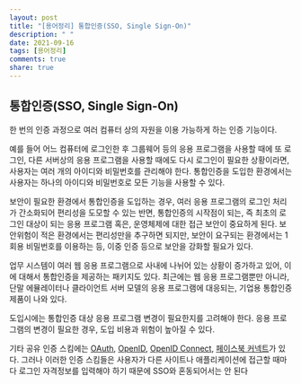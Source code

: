 ```yaml
---
layout: post
title: "[용어정리] 통합인증(SSO, Single Sign-On)"
description: " "
date: 2021-09-16
tags: [용어정리]
comments: true
share: true
---
```


## 통합인증(SSO, Single Sign-On)

한 번의 인증 과정으로 여러 컴퓨터 상의 자원을 이용 가능하게 하는 인증 기능이다. 

예를 들어 어느 컴퓨터에 로그인한 후 그룹웨어 등의 응용 프로그램을 사용할 때에 또 로그인, 다른 서버상의 응용 프로그램을 사용할 때에도 다시 로그인이 필요한 상황이라면, 사용자는 여러 개의 아이디와 비밀번호를 관리해야 한다. 통합인증을 도입한 환경에서는 사용자는 하나의 아이디와 비밀번호로 모든 기능을 사용할 수 있다.

보안이 필요한 환경에서 통합인증을 도입하는 경우, 여러 응용 프로그램의 로그인 처리가 간소화되어 편리성을 도모할 수 있는 반면, 통합인증의 시작점이 되는, 즉 최초의 로그인 대상이 되는 응용 프로그램 혹은, 운영체제에 대한 접근 보안이 중요하게 된다. 보안위험이 적은 환경에서는 편리성만을 추구하면 되지만, 보안이 요구되는 환경에서는 1회용 비밀번호를 이용하는 등, 이중 인증 등으로 보안을 강화할 필요가 있다.

업무 시스템이 여러 웹 응용 프로그램으로 사내에 나뉘어 있는 상황이 증가하고 있어, 이에 대해서 통합인증을 제공하는 패키지도 있다. 최근에는 웹 응용 프로그램뿐만 아니라, 단말 에뮬레이터나 클라이언트 서버 모델의 응용 프로그램에 대응되는, 기업용 통합인증 제품이 나와 있다.

도입시에는 통합인증 대상 응용 프로그램 변경이 필요한지를 고려해야 한다. 응용 프로그램의 변경이 필요한 경우, 도입 비용과 위험이 높아질 수 있다.

기타 공유 인증 스킴에는 [OAuth](https://ko.wikipedia.org/wiki/OAuth), [OpenID](https://ko.wikipedia.org/wiki/OpenID), [OpenID Connect](https://ko.wikipedia.org/w/index.php?title=OpenID_Connect&action=edit&redlink=1), [페이스북 커넥트](https://ko.wikipedia.org/w/index.php?title=페이스북_커넥트&action=edit&redlink=1)가 있다. 그러나 이러한 인증 스킴들은 사용자가 다른 사이트나 애플리케이션에 접근할 때마다 로그인 자격정보를 입력해야 하기 때문에 SSO와 혼동되어서는 안 된다